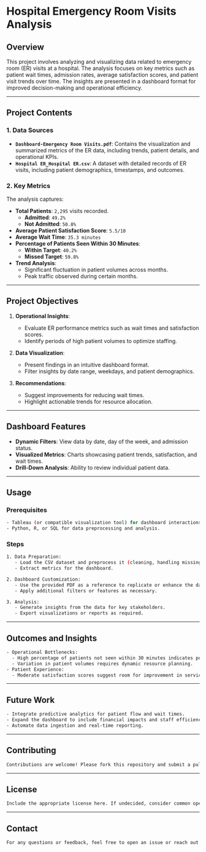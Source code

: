 
# Hospital Emergency Room Visits Analysis

## Overview
This project involves analyzing and visualizing data related to emergency room (ER) visits at a hospital. The analysis focuses on key metrics such as patient wait times, admission rates, average satisfaction scores, and patient visit trends over time. The insights are presented in a dashboard format for improved decision-making and operational efficiency.

---

## Project Contents

### 1. Data Sources
- **`Dashboard-Emergency Room Visits.pdf`**: Contains the visualization and summarized metrics of the ER data, including trends, patient details, and operational KPIs.
- **`Hospital ER_Hospital ER.csv`**: A dataset with detailed records of ER visits, including patient demographics, timestamps, and outcomes.

### 2. Key Metrics
The analysis captures:
- **Total Patients**: `2,295` visits recorded.
  - **Admitted**: `49.2%`
  - **Not Admitted**: `50.8%`
- **Average Patient Satisfaction Score**: `5.5/10`
- **Average Wait Time**: `35.3 minutes`
- **Percentage of Patients Seen Within 30 Minutes**:
  - **Within Target**: `40.2%`
  - **Missed Target**: `59.8%`
- **Trend Analysis**:
  - Significant fluctuation in patient volumes across months.
  - Peak traffic observed during certain months.

---

## Project Objectives
1. **Operational Insights**:
   - Evaluate ER performance metrics such as wait times and satisfaction scores.
   - Identify periods of high patient volumes to optimize staffing.

2. **Data Visualization**:
   - Present findings in an intuitive dashboard format.
   - Filter insights by date range, weekdays, and patient demographics.

3. **Recommendations**:
   - Suggest improvements for reducing wait times.
   - Highlight actionable trends for resource allocation.

---

## Dashboard Features
- **Dynamic Filters**: View data by date, day of the week, and admission status.
- **Visualized Metrics**: Charts showcasing patient trends, satisfaction, and wait times.
- **Drill-Down Analysis**: Ability to review individual patient data.

---

## Usage
### Prerequisites
```bash
- Tableau (or compatible visualization tool) for dashboard interactions.
- Python, R, or SQL for data preprocessing and analysis.
```
### Steps
```bash
1. Data Preparation:
   - Load the CSV dataset and preprocess it (cleaning, handling missing values, etc.).
   - Extract metrics for the dashboard.

2. Dashboard Customization:
   - Use the provided PDF as a reference to replicate or enhance the dashboard.
   - Apply additional filters or features as necessary.

3. Analysis:
   - Generate insights from the data for key stakeholders.
   - Export visualizations or reports as required.
```
---

## Outcomes and Insights
```bash
- Operational Bottlenecks:
  - High percentage of patients not seen within 30 minutes indicates potential inefficiencies.
  - Variation in patient volumes requires dynamic resource planning.
- Patient Experience:
  - Moderate satisfaction scores suggest room for improvement in service quality.
```
---

## Future Work
```bash
- Integrate predictive analytics for patient flow and wait times.
- Expand the dashboard to include financial impacts and staff efficiency.
- Automate data ingestion and real-time reporting.
```
---

## Contributing
```bash
Contributions are welcome! Please fork this repository and submit a pull request with proposed changes.
```
---

## License
```bash
Include the appropriate license here. If undecided, consider common open-source licenses like MIT, Apache 2.0, or GPL.
```
---

## Contact
```bash
For any questions or feedback, feel free to open an issue or reach out to the repository maintainer.
```
